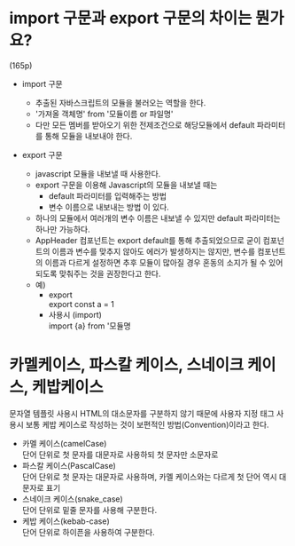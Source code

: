 # import 구문과 export 구문의 차이는 뭔가요?
(165p)  
- import 구문
    - 추출된 자바스크립트의 모듈을 불러오는 역할을 한다.
    - '가져올 객체명' from '모듈이름 or 파일명'
    - 다만 모든 멤버를 받아오기 위한 전제조건으로 해당모듈에서 default 파라미터를 통해 모듈을 내보내야 한다.

- export 구문
    - javascript 모듈을 내보낼 때 사용한다. 
    - export 구문을 이용해 Javascript의 모듈을 내보낼 때는 
        - default 파라미터를 입력해주는 방법
        - 변수 이름으로 내보내는 방법
    이 있다. 
    - 하나의 모듈에서 여러개의 변수 이름은 내보낼 수 있지만 default 파라미터는 하나만 가능하다.
    - AppHeader 컴포넌트는 export default를 통해 추출되었으므로 굳이 컴포넌트의 이름과 변수를 맞추지 않아도 에러가 발생하지는 않지만, 변수를 컴포넌트의 이름과 다르게 설정하면 추후 모듈이 많아질 경우 혼동의 소지가 될 수 있어 되도록 맞춰주는 것을 권장한다고 한다.
    - 예)  
        - export  
            export const a = 1
        - 사용시 (import)  
            import {a} from '모듈명

# 카멜케이스, 파스칼 케이스, 스네이크 케이스, 케밥케이스
문자열 템플릿 사용시 HTML의 대소문자를 구분하지 않기 때문에 사용자 지정 태그 사용시 보통 케밥 케이스로 작성하는 것이 보편적인 방법(Convention)이라고 한다.  
- 카멜 케이스(camelCase)  
    단어 단위로 첫 문자를 대문자로 사용하되 첫 문자만 소문자로
- 파스칼 케이스(PascalCase)  
    단어 단위로 첫 문자는 대문자로 사용하며, 카멜 케이스와는 다르게 첫 단어 역시 대문자로 표기
- 스네이크 케이스(snake_case)  
    단어 단위로 밑줄 문자를 사용해 구분한다.
- 케밥 케이스(kebab-case)  
    단어 단위로 하이픈을 사용하여 구분한다.  

